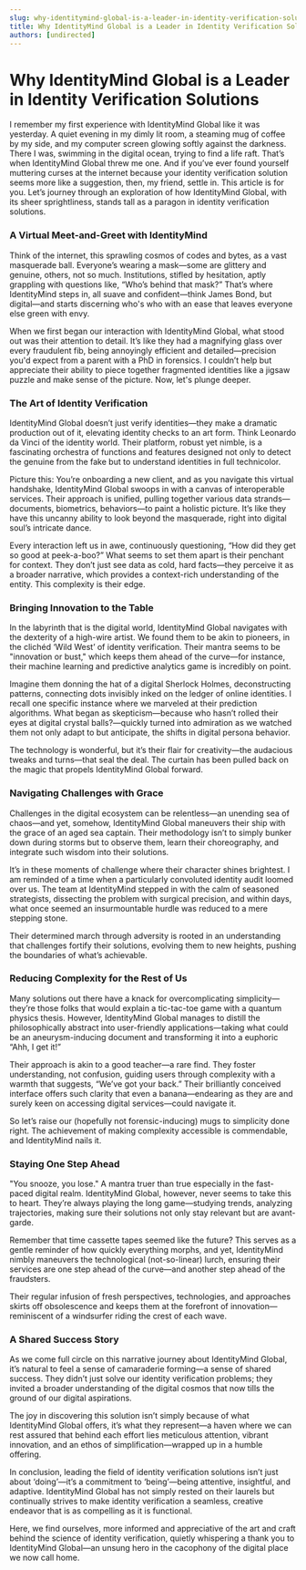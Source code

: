 ```yaml
---
slug: why-identitymind-global-is-a-leader-in-identity-verification-solutions
title: Why IdentityMind Global is a Leader in Identity Verification Solutions
authors: [undirected]
---
```



# Why IdentityMind Global is a Leader in Identity Verification Solutions

I remember my first experience with IdentityMind Global like it was yesterday. A quiet evening in my dimly lit room, a steaming mug of coffee by my side, and my computer screen glowing softly against the darkness. There I was, swimming in the digital ocean, trying to find a life raft. That’s when IdentityMind Global threw me one. And if you’ve ever found yourself muttering curses at the internet because your identity verification solution seems more like a suggestion, then, my friend, settle in. This article is for you. Let’s journey through an exploration of how IdentityMind Global, with its sheer sprightliness, stands tall as a paragon in identity verification solutions.

### A Virtual Meet-and-Greet with IdentityMind

Think of the internet, this sprawling cosmos of codes and bytes, as a vast masquerade ball. Everyone’s wearing a mask—some are glittery and genuine, others, not so much. Institutions, stifled by hesitation, aptly grappling with questions like, “Who’s behind that mask?” That’s where IdentityMind steps in, all suave and confident—think James Bond, but digital—and starts discerning who's who with an ease that leaves everyone else green with envy.

When we first began our interaction with IdentityMind Global, what stood out was their attention to detail. It’s like they had a magnifying glass over every fraudulent fib, being annoyingly efficient and detailed—precision you'd expect from a parent with a PhD in forensics. I couldn’t help but appreciate their ability to piece together fragmented identities like a jigsaw puzzle and make sense of the picture. Now, let's plunge deeper.

### The Art of Identity Verification

IdentityMind Global doesn’t just verify identities—they make a dramatic production out of it, elevating identity checks to an art form. Think Leonardo da Vinci of the identity world. Their platform, robust yet nimble, is a fascinating orchestra of functions and features designed not only to detect the genuine from the fake but to understand identities in full technicolor.

Picture this: You’re onboarding a new client, and as you navigate this virtual handshake, IdentityMind Global swoops in with a canvas of interoperable services. Their approach is unified, pulling together various data strands—documents, biometrics, behaviors—to paint a holistic picture. It’s like they have this uncanny ability to look beyond the masquerade, right into digital soul’s intricate dance.

Every interaction left us in awe, continuously questioning, “How did they get so good at peek-a-boo?” What seems to set them apart is their penchant for context. They don’t just see data as cold, hard facts—they perceive it as a broader narrative, which provides a context-rich understanding of the entity. This complexity is their edge.

### Bringing Innovation to the Table

In the labyrinth that is the digital world, IdentityMind Global navigates with the dexterity of a high-wire artist. We found them to be akin to pioneers, in the clichéd ‘Wild West’ of identity verification. Their mantra seems to be "innovation or bust," which keeps them ahead of the curve—for instance, their machine learning and predictive analytics game is incredibly on point.

Imagine them donning the hat of a digital Sherlock Holmes, deconstructing patterns, connecting dots invisibly inked on the ledger of online identities. I recall one specific instance where we marveled at their prediction algorithms. What began as skepticism—because who hasn’t rolled their eyes at digital crystal balls?—quickly turned into admiration as we watched them not only adapt to but anticipate, the shifts in digital persona behavior.

The technology is wonderful, but it’s their flair for creativity—the audacious tweaks and turns—that seal the deal. The curtain has been pulled back on the magic that propels IdentityMind Global forward.

### Navigating Challenges with Grace

Challenges in the digital ecosystem can be relentless—an unending sea of chaos—and yet, somehow, IdentityMind Global maneuvers their ship with the grace of an aged sea captain. Their methodology isn’t to simply bunker down during storms but to observe them, learn their choreography, and integrate such wisdom into their solutions.

It’s in these moments of challenge where their character shines brightest. I am reminded of a time when a particularly convoluted identity audit loomed over us. The team at IdentityMind stepped in with the calm of seasoned strategists, dissecting the problem with surgical precision, and within days, what once seemed an insurmountable hurdle was reduced to a mere stepping stone.

Their determined march through adversity is rooted in an understanding that challenges fortify their solutions, evolving them to new heights, pushing the boundaries of what’s achievable.

### Reducing Complexity for the Rest of Us

Many solutions out there have a knack for overcomplicating simplicity—they’re those folks that would explain a tic-tac-toe game with a quantum physics thesis. However, IdentityMind Global manages to distill the philosophically abstract into user-friendly applications—taking what could be an aneurysm-inducing document and transforming it into a euphoric “Ahh, I get it!”

Their approach is akin to a good teacher—a rare find. They foster understanding, not confusion, guiding users through complexity with a warmth that suggests, “We’ve got your back.” Their brilliantly conceived interface offers such clarity that even a banana—endearing as they are and surely keen on accessing digital services—could navigate it.

So let’s raise our (hopefully not forensic-inducing) mugs to simplicity done right. The achievement of making complexity accessible is commendable, and IdentityMind nails it.

### Staying One Step Ahead

"You snooze, you lose." A mantra truer than true especially in the fast-paced digital realm. IdentityMind Global, however, never seems to take this to heart. They’re always playing the long game—studying trends, analyzing trajectories, making sure their solutions not only stay relevant but are avant-garde.

Remember that time cassette tapes seemed like the future? This serves as a gentle reminder of how quickly everything morphs, and yet, IdentityMind nimbly maneuvers the technological (not-so-linear) lurch, ensuring their services are one step ahead of the curve—and another step ahead of the fraudsters.

Their regular infusion of fresh perspectives, technologies, and approaches skirts off obsolescence and keeps them at the forefront of innovation—reminiscent of a windsurfer riding the crest of each wave.

### A Shared Success Story

As we come full circle on this narrative journey about IdentityMind Global, it’s natural to feel a sense of camaraderie forming—a sense of shared success. They didn’t just solve our identity verification problems; they invited a broader understanding of the digital cosmos that now tills the ground of our digital aspirations.

The joy in discovering this solution isn’t simply because of what IdentityMind Global offers, it’s what they represent—a haven where we can rest assured that behind each effort lies meticulous attention, vibrant innovation, and an ethos of simplification—wrapped up in a humble offering.

In conclusion, leading the field of identity verification solutions isn’t just about ‘doing’—it’s a commitment to ‘being’—being attentive, insightful, and adaptive. IdentityMind Global has not simply rested on their laurels but continually strives to make identity verification a seamless, creative endeavor that is as compelling as it is functional.

Here, we find ourselves, more informed and appreciative of the art and craft behind the science of identity verification, quietly whispering a thank you to IdentityMind Global—an unsung hero in the cacophony of the digital place we now call home.